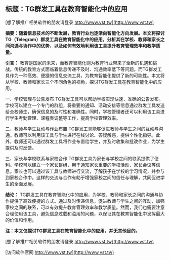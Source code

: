 ## **标题：TG群发工具在教育智能化中的应用**

[想了解推广相关软件的朋友请登录 http://www.vst.tw](http://www.vst.tw)

**摘要：随着信息技术的不断发展，教育行业也逐渐向智能化方向发展。本文将探讨TG（Telegram）群发工具在教育智能化中的应用，分析其在学校、教师和家长之间沟通与协作中的优势，以及如何有效地利用该工具提升教育管理效率和教学质量。**

**引言：**
教育是国家的未来，而教育智能化则为教育行业带来了全新的机遇和挑战。传统的教育方式面临着信息传递不及时、沟通效率低下等问题。而TG群发工具作为一种高效、便捷的信息交流工具，为教育智能化提供了新的可能性。本文将从学校、教师和家长三个不同角色的视角，探讨TG群发工具在教育智能化中的应用。

一、学校管理与公告发布
TG群发工具可以帮助学校实现快速、准确的公告发布。学校可以建立一个专门的群组，将重要的通知、活动安排等信息通过群发工具发送给全校师生，确保信息的及时性和准确性。同时，学校管理者还可以利用该工具进行学生考勤管理、课程表调整等工作，提高学校管理效率。

二、教师与学生互动与作业布置
TG群发工具能够促进教师与学生之间的互动与沟通。教师可以利用该工具与学生进行在线讨论、答疑解惑，提供个性化指导。此外，教师还可以通过群发工具将作业布置给学生，并及时收集和批改作业，为学生提供及时反馈。

三、家长与学校联系与家校合作
TG群发工具为家长与学校之间的联系提供了便利。学校可以建立一个家长群组，用于通知家长重要的学校活动、家长会议等信息。家长也可以通过该工具与教师进行交流，了解孩子在学校的学习情况，并参与到家校合作中。这样的交流与合作有助于增强家校之间的信任与理解，共同促进学生的全面发展。

**结论：**
TG群发工具在教育智能化中的应用，为学校、教师和家长之间的沟通与协作提供了高效便捷的方式。通过及时传递信息，促进教师与学生之间的互动，加强家校之间的联系，可以有效提升教育管理效率和教学质量。然而，我们也需要注意合理使用该工具，避免信息过载和滥用的问题，以保证其在教育智能化中发挥最大的价值和作用。

**注：本文仅探讨TG群发工具在教育智能化中的应用，并无其他目的。**

[想了解推广相关软件的朋友请登录 http://www.vst.tw](http://www.vst.tw)


[访问软件官网 http://www.vst.tw](http://www.vst.tw)
